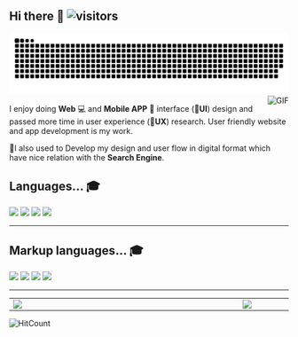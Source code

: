 ## Hi there 👋 ![visitors](https://visitor-badge.laobi.icu/badge?page_id=mhrshuvo)

<div align="center">
  <a href="https://mhrshuvo.github.io/">
  <img  src="https://raw.githubusercontent.com/mhrshuvo/mhrshuvo/output/github-contribution-grid-snake.svg" alt="snake" /></a>
</div>


<img align="right" alt="GIF" src="https://user-images.githubusercontent.com/57192512/134780110-04530adc-28a0-4dc0-a68d-572ca03195a3.gif"  />
 
 I enjoy doing  **Web** :computer: and  **Mobile APP** :iphone: interface (:star2:**UI**) design and passed more time in user experience (:star2:**UX**) research. User friendly website and app development is my work.

 :star2:I also used to Develop my design and user flow in digital format which have nice relation with the **Search Engine**.


## Languages... :mortar_board:

<div>
<img src= "https://img.shields.io/static/v1?label=C&message=%20&color=success"> 
<img src= "https://img.shields.io/static/v1?label=C%2B%2B&message=%20&color=success"> 
<img src= "https://img.shields.io/static/v1?label=Java&message=%20&color=success"> 
<img src= "https://img.shields.io/static/v1?label=JavaScript&message=%20&color=success">
</div>
<hr>

## Markup languages... :mortar_board:

<div>
<img src= "https://img.shields.io/static/v1?label=HTML&message=%20&color=success">
<img src= "https://img.shields.io/static/v1?label=CSS&message=%20&color=success">
<img src= "https://img.shields.io/static/v1?label=SCSS&message=%20&color=success">
<img src= "https://img.shields.io/static/v1?label=XML&message=%20&color=success">
</div>
<hr>




<center>
<table>
  <tr>
      <td><img width="400px" align="left" src="https://github-readme-stats.vercel.app/api/top-langs/?username=mhrshuvo&hide=html&layout=compact" /></td>
      <td><img width="495px" align="left" src="https://github-readme-stats.vercel.app/api?username=mhrshuvo&theme=default" /></td>
  </tr>   
</table>
</center>




![HitCount](http://hits.dwyl.com/mhrshuvo/mhrshuvo.svg)






